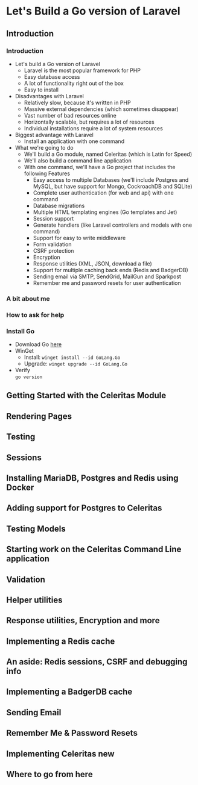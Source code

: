 # Let's Build a Go version of Laravel

## Introduction
### Introduction
- Let's build a Go version of Laravel
  - Laravel is the most popular framework for PHP
  - Easy database access
  - A lot of functionality right out of the box
  - Easy to install
- Disadvantages with Laravel
  - Relatively slow, because it's written in PHP
  - Massive external dependencies (which sometimes disappear)
  - Vast number of bad resources online
  - Horizontally scalable, but requires a lot of resources
  - Individual installations require a lot of system resources
- Biggest advantage with Laravel
  - Install an application with one command
- What we're going to do
  - We'll build a Go module, named Celeritas (which is Latin for Speed)
  - We'll also build a command line application
  - With one command, we'll have a Go project that includes the following Features
    - Easy access to multiple Databases (we'll include Postgres and MySQL, but have support for Mongo, CockroachDB and SQLite)
    - Complete user authentication (for web and api) with one command
    - Database migrations
    - Multiple HTML templating engines (Go templates and Jet)
    - Session support
    - Generate handlers (like Laravel controllers and models with one command)
    - Support for easy to write middleware
    - Form validation
    - CSRF protection
    - Encryption
    - Response utilities (XML, JSON, download a file)
    - Support for multiple caching back ends (Redis and BadgerDB)
    - Sending email via SMTP, SendGrid, MailGun and Sparkpost
    - Remember me and password resets for user authentication
### A bit about me
### How to ask for help
### Install Go
- Download Go [here](https://go.dev/dl/)
- WinGet
  - Install: ```winget install --id GoLang.Go```
  - Upgrade: ```winget upgrade --id GoLang.Go```
- Verify  
  ```go version```









## Getting Started with the Celeritas Module
## Rendering Pages
## Testing
## Sessions
## Installing MariaDB, Postgres and Redis using Docker
## Adding support for Postgres to Celeritas
## Testing Models
## Starting work on the Celeritas Command Line application
## Validation
## Helper utilities
## Response utilities, Encryption and more
## Implementing a Redis cache
## An aside: Redis sessions, CSRF and debugging info
## Implementing a BadgerDB cache
## Sending Email
## Remember Me & Password Resets
## Implementing Celeritas new <myapp>
## Where to go from here
